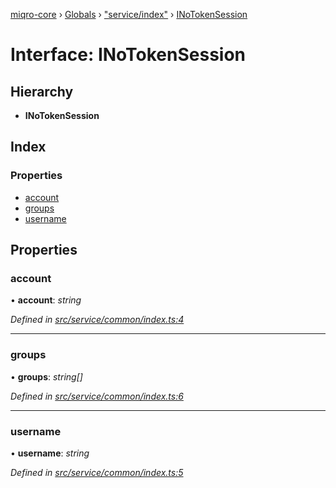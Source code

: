 [miqro-core](../README.md) › [Globals](../globals.md) › ["service/index"](../modules/_service_index_.md) › [INoTokenSession](_service_index_.inotokensession.md)

# Interface: INoTokenSession

## Hierarchy

* **INoTokenSession**

## Index

### Properties

* [account](_service_index_.inotokensession.md#account)
* [groups](_service_index_.inotokensession.md#groups)
* [username](_service_index_.inotokensession.md#username)

## Properties

###  account

• **account**: *string*

*Defined in [src/service/common/index.ts:4](https://github.com/claukers/miqro-core/blob/45acabd/src/service/common/index.ts#L4)*

___

###  groups

• **groups**: *string[]*

*Defined in [src/service/common/index.ts:6](https://github.com/claukers/miqro-core/blob/45acabd/src/service/common/index.ts#L6)*

___

###  username

• **username**: *string*

*Defined in [src/service/common/index.ts:5](https://github.com/claukers/miqro-core/blob/45acabd/src/service/common/index.ts#L5)*
